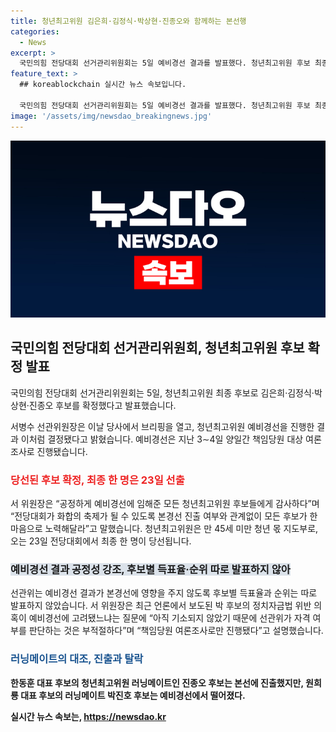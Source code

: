 ```yaml
---
title: 청년최고위원 김은희·김정식·박상현·진종오와 함께하는 본선행
categories:
  - News
excerpt: >
  국민의힘 전당대회 선거관리위원회는 5일 예비경선 결과를 발표했다. 청년최고위원 후보 최종 후보로 김은희·김정식·박상현·진종오를 확정했으며, 서병수 선관위원장은 공정한 예비경선에 참여한 모든 후보에게 감사의 말을 전했다. 러닝메이트인 진종오는 본선 진출했지만, 박진호는 예비경선에서 떨어졌다. 박 후보의 정치자금법 위반의 혹이 있었지만, 선관위는 아직 기소되지 않았기 때문에 해당 문제는 고려되지 않았다.
feature_text: >
  ## koreablockchain 실시간 뉴스 속보입니다.

  국민의힘 전당대회 선거관리위원회는 5일 예비경선 결과를 발표했다. 청년최고위원 후보 최종 후보로 김은희·김정식·박상현·진종오를 확정했으며, 서병수 선관위원장은 공정한 예비경선에 참여한 모든 후보에게 감사의 말을 전했다. 러닝메이트인 진종오는 본선 진출했지만, 박진호는 예비경선에서 떨어졌다. 박 후보의 정치자금법 위반의 혹이 있었지만, 선관위는 아직 기소되지 않았기 때문에 해당 문제는 고려되지 않았다.
image: '/assets/img/newsdao_breakingnews.jpg'
---
```


<p><img src="/assets/img/newsdao_breakingnews.jpg" alt="koreablockchain 속보" /></p>

<h2 data-ke-size="size26">국민의힘 전당대회 선거관리위원회, 청년최고위원 후보 확정 발표</h2>

<p>국민의힘 전당대회 선거관리위원회는 5일, 청년최고위원 최종 후보로 김은희·김정식·박상현·진종오 후보를 확정했다고 발표했습니다.</p>

<p data-ke-size="size16">서병수 선관위원장은 이날 당사에서 브리핑을 열고, 청년최고위원 예비경선을 진행한 결과 이처럼 결정됐다고 밝혔습니다. 예비경선은 지난 3∼4일 양일간 책임당원 대상 여론조사로 진행됐습니다.</p>

<h3><b><span style="color: #ee2323;">당선된 후보 확정, 최종 한 명은 23일 선출</span></b></h3>

<p>서 위원장은 “공정하게 예비경선에 임해준 모든 청년최고위원 후보들에게 감사하다”며 “전당대회가 화합의 축제가 될 수 있도록 본경선 진출 여부와 관계없이 모든 후보가 한마음으로 노력해달라”고 말했습니다. 청년최고위원은 만 45세 미만 청년 몫 지도부로, 오는 23일 전당대회에서 최종 한 명이 당선됩니다.</p>

<h3><b><span style="background-color: #21538527;">예비경선 결과 공정성 강조, 후보별 득표율·순위 따로 발표하지 않아</span></b></h3>

<p>선관위는 예비경선 결과가 본경선에 영향을 주지 않도록 후보별 득표율과 순위는 따로 발표하지 않았습니다. 서 위원장은 최근 언론에서 보도된 박 후보의 정치자금법 위반 의혹이 예비경선에 고려됐느냐는 질문에 “아직 기소되지 않았기 때문에 선관위가 자격 여부를 판단하는 것은 부적절하다”며 “책임당원 여론조사로만 진행됐다”고 설명했습니다.</p>

<h3><b><span style="color: #1a5490;">러닝메이트의 대조, 진출과 탈락</span><b></h3>

<p>한동훈 대표 후보의 청년최고위원 러닝메이트인 진종오 후보는 본선에 진출했지만, 원희룡 대표 후보의 러닝메이트 박진호 후보는 예비경선에서 떨어졌다.</p>
실시간 뉴스 속보는, <a href="https://newsdao.kr" rel="dofollow">https://newsdao.kr</a>


